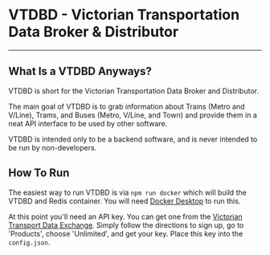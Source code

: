 # VTDBD - Victorian Transportation Data Broker &amp; Distributor

---

## What Is a VTDBD Anyways?
VTDBD is short for the Victorian Transportation Data Broker and Distributor.

The main goal of VTDBD is to grab information about Trains (Metro and V/Line), Trams, and Buses (Metro, V/Line, and Town) and provide them in a neat API interface to be used by other software.

VTDBD is intended only to be a backend software, and is never intended to be run by non-developers.

## How To Run
The easiest way to run VTDBD is via `npm run docker` which will build the VTDBD and Redis container.
You will need [Docker Desktop](https://www.docker.com/products/docker-desktop/) to run this.

At this point you'll need an API key.
You can get one from the [Victorian Transport Data Exchange](https://data-exchange.vicroads.vic.gov.au/).
Simply follow the directions to sign up, go to 'Products', choose 'Unlimited', and get your key.
Place this key into the `config.json`.
